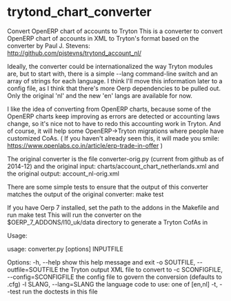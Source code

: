 trytond_chart_converter
=======================

Convert OpenERP chart of accounts to Tryton
This is a converter to convert OpenERP chart of accounts in XML
to Tryton's format based on the converter by Paul J. Stevens:
http://github.com/pjstevns/trytond_account_nl/

Ideally, the converter could be internationalized the way Tryton
modules are, but to start with, there is a simple --lang
command-line switch and an array of strings for each language.
I think I'll move this information later to a config file,
as I think that there's more Oerp dependencies to be pulled out.
Only the original 'nl' and the new 'en' langs are available for now.

I like the idea of converting from OpenERP charts, because some
of the OpenERP charts keep improving as errors are detected or
accounting laws change, so it's nice not to have to redo this
accounting work in Tryton. And of course, it will help some
OpenERP->Tryton migrations where people have customized CoAs.
( If you haven't already seen this, it will made you smile:
https://www.openlabs.co.in/article/erp-trade-in-offer )

The original converter is the file converter-orig.py
(current from github as of 2014-12) and
the original input: charts/account_chart_netherlands.xml
and the original output: account_nl-orig.xml

There are some simple tests to ensure that the output of
this converter matches the output of the original converter:
     make test

If you have Oerp 7 installed, set the path to the addons in the Makefile
and run
     make test
This will run the converter on the $OERP_7_ADDONS/l10_uk/data directory
to generate a Tryton CofAs in

Usage: 

usage: converter.py [options] INPUTFILE

Options:
  -h, --help            show this help message and exit
  -o SOUTFILE, --outfile=SOUTFILE
                        the Tryton output XML file to convert to
  -c SCONFIGFILE, --config=SCONFIGFILE
                        the config file to govern the conversion (defaults to
                        <lang>.cfg)
  -l SLANG, --lang=SLANG
                        the language code to use: one of [en,nl]
  -t, --test            run the doctests in this file
